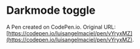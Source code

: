 # Darkmode toggle

A Pen created on CodePen.io. Original URL: [https://codepen.io/luisangelmaciel/pen/vYryxMZ](https://codepen.io/luisangelmaciel/pen/vYryxMZ).

